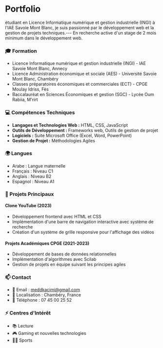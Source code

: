 # Portfolio


étudiant en Licence Informatique numérique et gestion industrielle (INGI) à l'IAE Savoie Mont Blanc, je suis passionné par le développement web et la gestion de projets techniques.---
En recherche active d'un stage de 2 mois minimum dans le développement web.

### 🎓 Formation

- Licence Informatique numérique et gestion industrielle (INGI) - IAE Savoie Mont Blanc, Annecy
- Licence Administration économique et sociale (AES) - Université Savoie Mont Blanc, Chambéry
- Classes préparatoires économiques et commerciales (ECT) - CPGE Moulay Idriss, Fès
- Baccalauréat en Sciences Économiques et gestion (SGC) - Lycée Oum Rabiia, M'rirt

### 💻 Compétences Techniques

- **Langages et Technologies Web :** HTML, CSS, JavaScript
- **Outils de Développement :** Frameworks web, Outils de gestion de projet
- **Logiciels :** Suite Microsoft Office (Excel, Word, PowerPoint)
- **Gestion de Projet :** Méthodologies Agiles

### 🌍 Langues

- Arabe : Langue maternelle
- Français : Niveau C1
- Anglais : Niveau B2
- Espagnol : Niveau A1

### 🚀 Projets Principaux

#### Clone YouTube (2023)
- Développement frontend avec HTML et CSS
- Implémentation d'une barre de navigation interactive avec système de recherche
- Création d'un système de grille responsive pour l'affichage des vidéos

#### Projets Académiques CPGE (2021-2023)
- Développement de bases de données relationnelles
- Implémentation d'algorithmes avec Scilab
- Gestion de projets en équipe suivant les principes agiles

### 📫 Contact

- 📧 Email : meddkacimi@gmail.com
- 📍 Localisation : Chambéry, France
- 📱 Téléphone : 07 45 00 25 52

### ⚡ Centres d'Intérêt
- 📚 Lecture
- 🎮 Gaming et nouvelles technologies
- 🏃‍♂️ Sports
